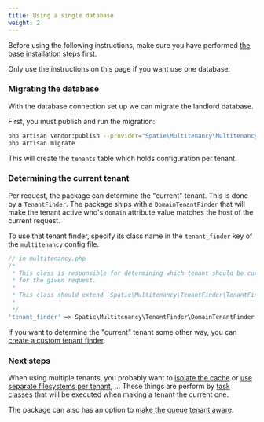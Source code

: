 ```yaml
---
title: Using a single database
weight: 2
---
```


Before using the following instructions, make sure you have performed [the base installation steps](/laravel-multitenancy/v1/installation/base-installation) first.
 
 Only use the instructions on this page if you want use one database.

### Migrating the database

With the database connection set up we can migrate the landlord database. 

First, you must publish and run the migration:

```bash
php artisan vendor:publish --provider="Spatie\Multitenancy\MultitenancyServiceProvider" --tag="migrations"
php artisan migrate
```

This will create the `tenants` table which holds configuration per tenant.

### Determining the current tenant

Per request, the package can determine the "current" tenant. This is done by a `TenantFinder`. The package ships with a `DomainTenantFinder` that will make the tenant active who's `domain` attribute value matches the host of the current request.

To use that tenant finder, specify its class name in the `tenant_finder` key of the `multitenancy` config file.

```php
// in multitenancy.php
/*
 * This class is responsible for determining which tenant should be current
 * for the given request.
 *
 * This class should extend `Spatie\Multitenancy\TenantFinder\TenantFinder`
 *
 */
'tenant_finder' => Spatie\Multitenancy\TenantFinder\DomainTenantFinder::class,
```

If you want to determine the "current" tenant some other way, you can [create a custom tenant finder](/laravel-multitenancy/v1/basic-usage/automatically-determining-the-current-tenant/).

### Next steps

When using multiple tenants, you probably want to [isolate the cache](/laravel-multitenancy/v1/using-tasks-to-prepare-the-environment/cache/) or [use separate filesystems per tenant](/laravel-multitenancy/v1/using-tasks-to-prepare-the-environment/filesystems/), ... These things are perform by [task classes](/laravel-multitenancy/v1/using-tasks-to-prepare-the-environment/overview/) that will be executed when making a tenant the current one.

The package can also has an option to [make the queue tenant aware](/laravel-multitenancy/v1/installation/making-queues-tenant-aware/).
